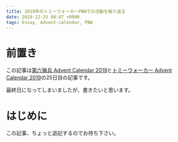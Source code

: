 ```yaml
---
title: 2019年のトミーウォーカーPBWでの活動を振り返る
date: 2019-12-25 08:47 +0900
tags: Essay, Advent-calendar, PBW
---
```


# 前置き

この記事は[第六猟兵 Advent Calendar 2019](https://adventar.org/calendars/4045)と[トミーウォーカー Advent Calendar 2019](https://adventar.org/calendars/4044)の25日目の記事です。

最終日になってしまいましたが、書きたいと思います。

# はじめに

この記事、ちょっと追記するのでお待ち下さい。